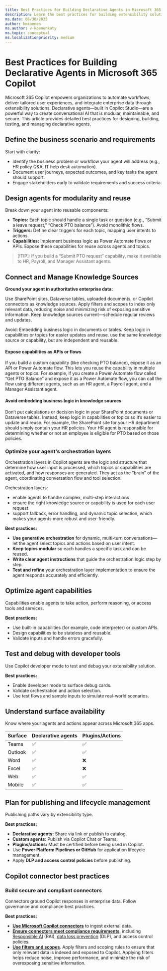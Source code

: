 ```yaml
---
title: Best Practices for Building Declarative Agents in Microsoft 365 Copilot
description: Learn the best practices for building extensibility solutions for Microsoft 365 Copilot.
ms.date: 08/30/2025
author: kmkoenen
ms.author: v-koenenkaty
ms.topic: conceptual
ms.localizationpriority: medium
---
```


# Best Practices for Building Declarative Agents in Microsoft 365 Copilot

Microsoft 365 Copilot empowers organizations to automate workflows, deliver tailored user experiences, and integrate enterprise data through extensibility solutions. Declarative agents—built in Copilot Studio—are a powerful way to create conversational AI that is modular, maintainable, and secure. This article provides detailed best practices for designing, building, testing, and managing declarative agents.

## Define the business scenario and requirements

Start with clarity:

- Identify the business problem or workflow your agent will address (e.g., HR policy Q&A, IT help desk automation).
- Document user journeys, expected outcomes, and key tasks the agent should support.
- Engage stakeholders early to validate requirements and success criteria.

## Design agents for modularity and reuse

Break down your agent into reusable components:

- **Topics:** Each topic should handle a single task or question (e.g., “Submit a leave request,” “Check PTO balance”). Avoid monolithic flows.
- **Triggers:** Define clear triggers for each topic, mapping user intents to actions.
- **Capabilities:** Implement business logic as Power Automate flows or APIs. Expose these capabilities for reuse across agents and topics.

> [!TIP]:
> If you build a “Submit PTO request” capability, make it available to HR, Payroll, and Manager Assistant agents.

## Connect and Manage Knowledge Sources

**Ground your agent in authoritative enterprise data:**

Use SharePoint sites, Dataverse tables, uploaded documents, or Copilot connectors as knowledge sources.
Apply filters and scopes to index only relevant data, reducing noise and minimizing risk of exposing sensitive information.
Keep knowledge sources current—schedule regular reviews and updates.

Avoid: Embedding business logic in documents or tables. Keep logic in capabilities or topics for easier updates and reuse. use the same knowledge source or capability, but are independent and reusable.

#### Expose capabilities as APIs or flows

If you build a custom capability (like checking PTO balance), expose it as an API or Power Automate flow. This lets you reuse the capability in multiple agents or topics. For example, if you create a Power Automate flow called “Get PTO Balance” and expose it as a Power Automate flow, you can call the flow using different agents, such as an HR agent, a Payroll agent, and a Manager Assistant agent.

#### Avoid embedding business logic in knowledge sources

Don’t put calculations or decision logic in your SharePoint documents or Dataverse tables. Instead, keep logic in capabilities or topics so it’s easier to update and reuse. For example, the SharePoint site for your HR department should simply contain your HR policies. Your HR agent is responsible for determining whether or not an employee is eligible for PTO based on those policies.

### Optimize your agent's orchestration layers

Orchestration layers in Copilot agents are the logic and structure that determine how user input is processed, which topics or capabilities are activated, and how responses are generated. They act as the “brain” of the agent, coordinating conversation flow and tool selection.

Orchestration layers:

- enable agents to handle complex, multi-step interactions
- ensure the right knowledge source or capability is used for each user request
- support fallback, error handling, and dynamic topic selection, which makes your agents more robust and user-friendly.

**Best practices:**

- **Use generative orchestration** for dynamic, multi-turn conversations—let the agent select topics and actions based on user intent.
- **Keep topics modular** so each handles a specific task and can be reused.
- **Write clear agent instructions** that guide the orchestration logic step by step.
- **Test and refine** your orchestration layer implementation to ensure the agent responds accurately and efficiently.

## Optimize agent capabilities

Capabilities enable agents to take action, perform reasoning, or access tools and services.

**Best practices:**

- Use built-in capabilities (for example, code interpreter) or custom APIs.
- Design capabilities to be stateless and reusable.
- Validate inputs and handle errors gracefully.

## Test and debug with developer tools

Use Copilot developer mode to test and debug your extensibility solution.

**Best practices:**

- Enable developer mode to surface debug cards.
- Validate orchestration and action selection.
- Use test flows and sample inputs to simulate real-world scenarios.

## Understand surface availability

Know where your agents and actions appear across Microsoft 365 apps.

| Surface | Declarative agents | Plugins/Actions |
| --------| --------| ----------|
| Teams   |  :white_check_mark: |  :white_check_mark: |  
| Outlook |  :white_check_mark: |  :white_check_mark: |  
| Word    |  :white_check_mark: |         :x:         |  
| Excel   |  :white_check_mark: |         :x:         |  
| Web     |  :white_check_mark: |  :white_check_mark: |  
| Mobile  |  :white_check_mark: |  :white_check_mark: |  

## Plan for publishing and lifecycle management

Publishing paths vary by extensibility type.

**Best practices:**

- **Declarative agents:** Share via link or publish to catalog.
- **Custom agents:** Publish via Copilot Chat or Teams.
- **Plugins/actions:** Must be certified before being used in Copilot.
- Use **Power Platform Pipelines or GitHub** for application lifecycle management.
- Apply **DLP and access control policies** before publishing.



## Copilot connector best practices

### Build secure and compliant connectors

Connectors ground Copilot responses in enterprise data. Follow governance and compliance best practices.

**Best practices:**

- [**Use Microsoft Copilot connectors**](overview-copilot-connector.md) to ingest external data.
- [**Ensure connectors meet compliance requirements**](https://learn.microsoft.com/microsoft-copilot-studio/admin-certification), including [Responsible AI](rai-validation.md) (RAI), [data loss prevention](https://learn.microsoft.com/purview/dlp-learn-about-dlp) (DLP), and access control policies.
- [**Use filters and scopes**](
build-declarative-agents-add-knowledge.md). Apply filters and scoping rules to ensure that only relevant data is indexed and exposed to Copilot. Applying filters helps reduce noise, improve performance, and minimize the risk of overexposing sensitive information.
